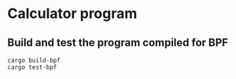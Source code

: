 # Calculator program

## Build and test the program compiled for BPF

```shell
cargo build-bpf
cargo test-bpf
```
